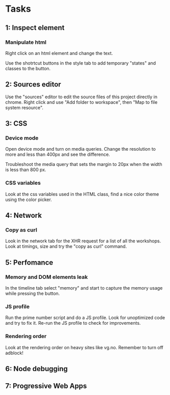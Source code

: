 # Tasks

## 1: Inspect element

### Manipulate html
Right click on an html element and change the text.

Use the shotrtcut buttons in the style tab to add temporary "states" and classes
to the button.


## 2: Sources editor
Use the "sources" editor to edit the source files of this project directly in
chrome. Right click and use "Add folder to workspace", then "Map to file system
resource".


## 3: CSS
### Device mode
Open device mode and turn on media queries. Change the resolution to more and less
than 400px and see the difference.

Troubleshoot the media query that sets the margin to 20px when the width is less
than 800 px.

### CSS variables
Look at the css variables used in the HTML class, find a nice color theme using the
color picker.


## 4: Network

### Copy as curl
Look in the network tab for the XHR request for a list of all the workshops. Look
at timings, size and try the "copy as curl" command.


## 5: Perfomance

### Memory and DOM elements leak
In the timeline tab select "memory" and start to capture the memory usage while
pressing the button.

### JS profile
Run the prime number script and do a JS profile. Look for unoptimized code and try
to fix it. Re-run the JS profile to check for improvements.

### Rendering order
Look at the rendering order on heavy sites like vg.no. Remember to turn off adblock!

## 6: Node debugging



## 7: Progressive Web Apps

